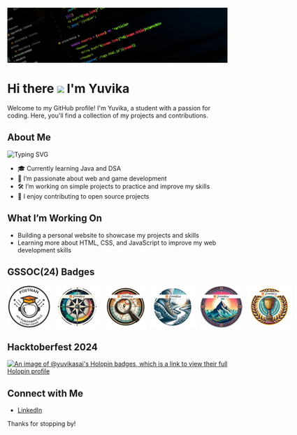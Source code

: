 ![Loading..](https://raw.githubusercontent.com/yuvikasai/yuvikasai/main/header.jfif)

<h1 align="left">Hi there <img src="https://raw.githubusercontent.com/aemmadi/aemmadi/master/wave.gif" width="35px"> I'm Yuvika</h1>

Welcome to my GitHub profile! I'm Yuvika, a student with a passion for coding. Here, you'll find a collection of my projects and contributions.

## About Me

<p align="left">
  <img src="https://readme-typing-svg.demolab.com?font=Fira+Code&color=0e75b6&size=24&center=true&vCenter=true&width=435&lines=Passionate+about+coding;Always+learning+new+things;Open+Source+Contributor" alt="Typing SVG" />
</p>

- 🎓 Currently learning Java and DSA 
- 🌟 I’m passionate about web and game development
- 🛠️ I’m working on simple projects to practice and improve my skills
- 🎨 I enjoy contributing to open source projects

## What I’m Working On

- Building a personal website to showcase my projects and skills
- Learning more about HTML, CSS, and JavaScript to improve my web development skills

## GSSOC(24) Badges
<div style='display:flex; align-items:center; gap: 10px;' align='center'>
<img src="https://github.com/yuvikasai/yuvikasai/blob/main/postman.png" width="100px" height="100px" />
  <img src="https://github.com/yuvikasai/yuvikasai/blob/main/1.png" width="100px" height="100px" />
  <img src="https://github.com/yuvikasai/yuvikasai/blob/main/2.png" width="100px" height="100px" />
  <img src="https://github.com/yuvikasai/yuvikasai/blob/main/3.png" width="100px" height="100px" />
  <img src="https://github.com/yuvikasai/yuvikasai/blob/main/4.png" width="100px" height="100px" />
  <img src="https://github.com/yuvikasai/yuvikasai/blob/main/5.png" width="100px" height="100px" />
</div>

## Hacktoberfest 2024
[![An image of @yuvikasai's Holopin badges, which is a link to view their full Holopin profile](https://holopin.me/yuvikasai)](https://holopin.io/@yuvikasai)

## Connect with Me

- [LinkedIn](https://www.linkedin.com/in/yuvikasai/)

Thanks for stopping by!
